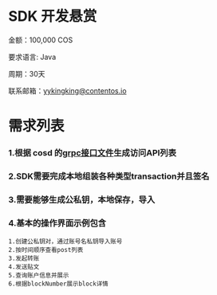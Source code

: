 # SDK 开发悬赏

金额：100,000 COS

要求语言: Java

周期：30天

联系邮箱：yykingking@contentos.io


# 需求列表

### 1.根据 cosd 的[grpc接口文件](https://github.com/coschain/contentos-go/blob/master/rpc/pb/grpc.proto)生成访问API列表
### 2.SDK需要完成本地组装各种类型transaction并且签名
### 3.需要能够生成公私钥，本地保存，导入
### 4.基本的操作界面示例包含
	1.创建公私钥对，通过账号名私钥导入账号
	2.按时间顺序查看post列表
	3.发起转账
	4.发送贴文
	5.查询账户信息并展示
	6.根据blockNumber展示block详情